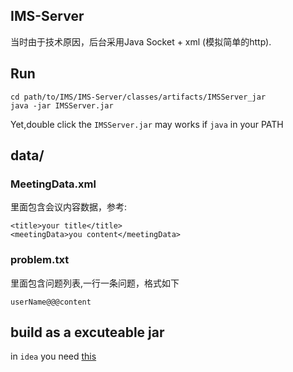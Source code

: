 ## IMS-Server

当时由于技术原因，后台采用Java Socket + xml (模拟简单的http).

## Run

```shell
cd path/to/IMS/IMS-Server/classes/artifacts/IMSServer_jar
java -jar IMSServer.jar
```

Yet,double click the `IMSServer.jar` may works if `java` in your PATH

## data/


### MeetingData.xml

里面包含会议内容数据，参考:

```
<title>your title</title>
<meetingData>you content</meetingData>
```

### problem.txt

里面包含问题列表,一行一条问题，格式如下

```
userName@@@content
```

## build as a excuteable jar

in `idea` you need [this](https://www.jetbrains.com/idea/help/packaging-a-module-into-a-jar-file.html)
